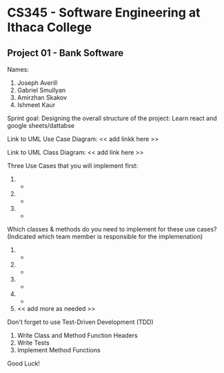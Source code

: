 # CS345 - Software Engineering at Ithaca College
## Project 01 - Bank Software

Names:
1. Joseph Averill
2. Gabriel Smullyan
3. Amirzhan Skakov
4. Ishmeet Kaur

Sprint goal:
Designing the overall structure of the project:
Learn react and google sheets/dattabse

Link to UML Use Case Diagram:
<< add linkk here >>

Link to UML Class Diagram:
<< add link here >>

Three Use Cases that you will implement first:
1. -
2. - 
3. - 

Which classes & methods do you need to implement for these use cases?
(Indicated which team member is responsible for the implemenation)
1. -
2. -
3. -
4. -
5. << add more as needed >>

Don't forget to use Test-Driven Development (TDD)
1. Write Class and Method Function Headers
2. Write Tests
3. Implement Method Functions




Good Luck!


